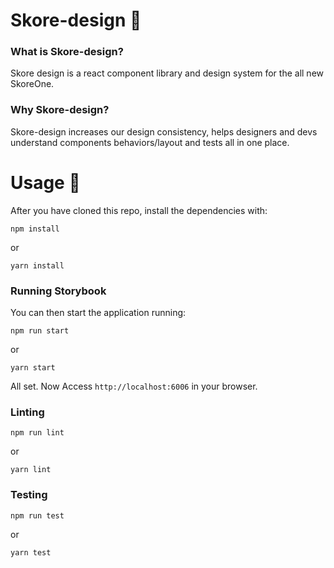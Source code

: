 # Skore-design :purple_heart:


### What is Skore-design?

Skore design is a react component library and design system for the all new SkoreOne.


### Why Skore-design?

Skore-design increases our design consistency, helps designers and devs understand components behaviors/layout and tests all in one place.


# Usage :rocket:

After you have cloned this repo, install the dependencies with:

```
npm install
```
or
```
yarn install
```


### Running Storybook

You can then start the application running:

```
npm run start
```
or
```
yarn start
```

All set. Now Access `http://localhost:6006` in your browser.


### Linting

```
npm run lint
```
or
```
yarn lint
```


### Testing

```
npm run test
```
or
```
yarn test
```
